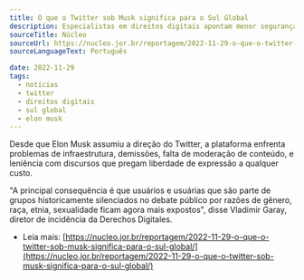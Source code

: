 ```yaml
---
title: O que o Twitter sob Musk significa para o Sul Global
description: Especialistas em direitos digitais apontam menor segurança para usuários e piora da qualidade de conteúdo que prejudica os mais vulneráveis.
sourceTitle: Núcleo
sourceUrl: https://nucleo.jor.br/reportagem/2022-11-29-o-que-o-twitter-sob-musk-significa-para-o-sul-global/?ref=institucional-para-assinantes-newsletter
sourceLanguageText: Português

date: 2022-11-29
tags:
  - notícias
  - twitter
  - direitos digitais
  - sul global
  - elon musk
---
```


Desde que Elon Musk assumiu a direção do Twitter, a plataforma enfrenta problemas de infraestrutura, demissões, falta de moderação de conteúdo, e leniência com discursos que pregam liberdade de expressão a qualquer custo.

"A principal consequência é que usuários e usuárias que são parte de grupos historicamente silenciados no debate público por razões de gênero, raça, etnia, sexualidade ficam agora mais expostos", disse Vladimir Garay, diretor de incidência da Derechos Digitales.


* Leia mais: [https://nucleo.jor.br/reportagem/2022-11-29-o-que-o-twitter-sob-musk-significa-para-o-sul-global/](https://nucleo.jor.br/reportagem/2022-11-29-o-que-o-twitter-sob-musk-significa-para-o-sul-global/)

